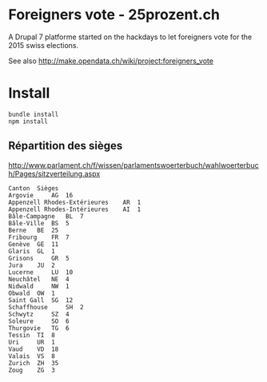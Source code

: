 # Foreigners vote - 25prozent.ch


A Drupal 7 platforme started on the hackdays to let foreigners vote for the 2015 swiss elections. 

See also http://make.opendata.ch/wiki/project:foreigners_vote

# Install
```
bundle install
npm install
```



## Répartition des sièges

http://www.parlament.ch/f/wissen/parlamentswoerterbuch/wahlwoerterbuch/Pages/sitzverteilung.aspx

    Canton 	Sièges
    Argovie 	AG 	16
    Appenzell Rhodes-Extérieures 	AR 	1
    Appenzell Rhodes-Intérieures 	AI 	1
    Bâle-Campagne 	BL 	7
    Bâle-Ville 	BS 	5
    Berne 	BE 	25
    Fribourg 	FR 	7
    Genève 	GE 	11
    Glaris 	GL 	1
    Grisons 	GR 	5
    Jura 	JU 	2
    Lucerne 	LU 	10
    Neuchâtel 	NE 	4
    Nidwald 	NW 	1
    Obwald 	OW 	1
    Saint Gall 	SG 	12
    Schaffhouse 	SH 	2
    Schwytz 	SZ 	4
    Soleure 	SO 	6
    Thurgovie 	TG 	6
    Tessin 	TI 	8
    Uri 	UR 	1
    Vaud 	VD 	18
    Valais 	VS 	8
    Zurich 	ZH 	35
    Zoug 	ZG 	3